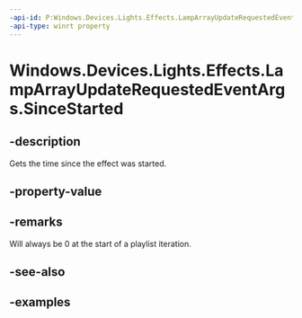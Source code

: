 ```yaml
---
-api-id: P:Windows.Devices.Lights.Effects.LampArrayUpdateRequestedEventArgs.SinceStarted
-api-type: winrt property
---
```


<!-- Property syntax.
public TimeSpan SinceStarted { get; }
-->

# Windows.Devices.Lights.Effects.LampArrayUpdateRequestedEventArgs.SinceStarted

## -description
Gets the time since the effect was started.
## -property-value

## -remarks
Will always be 0 at the start of a playlist iteration.
## -see-also

## -examples

